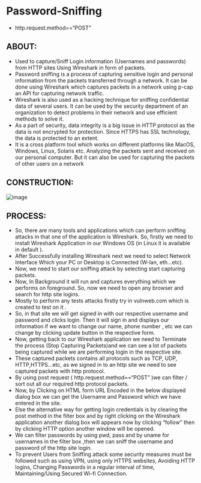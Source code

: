 # Password-Sniffing
- http.request.method==“POST”

## ABOUT:
- Used to capture/Sniff Login information (Usernames and passwords) from HTTP sites Using Wireshark in form of packets.
- Password sniffing is a process of capturing sensitive login and personal information from the packets transferred through a network. It can be done using Wireshark which captures packets in a network using p-cap an API for capturing network traffic.
- Wireshark is also used as a hacking technique for sniffing confidential data of several users. It can be used by the security department of an organization to detect problems in their network and use efficient methods to solve it.
- As a part of security, data integrity is a big issue in HTTP protocol as the data is not encrypted for protection. Since HTTPS has SSL technology, the data is protected to an extent.
- It is a cross platform tool which works on different platforms like MacOS, Windows, Linux, Solaris etc. Analyzing the packets sent and received on our personal computer. But it can also be used for capturing the packets of other users on a network 

## CONSTRUCTION:
![image](https://user-images.githubusercontent.com/78313224/174604530-9447a391-ea58-4ea4-89e8-6a5e261c3d5c.png)

## PROCESS:
- So, there are many tools and applications which can perform sniffing attacks in that one of the application is Wireshark. So, firstly we need to install Wireshark Application in our Windows OS (in Linux it is available in default ).
- After Successfully installing Wireshark next we need to select Network Interface Which your PC or Desktop is Connected (W-lan, eth…etc).
- Now, we need to start our sniffing attack by selecting start capturing packets.
- Now, In Background it will run and captures everything which we performs on foreground. So, now we need to open any browser and search for http site logins.
- Mostly to perform any tests attacks firstly try in vulnweb.com which is created to test on it .
- So, in that site we will get signed in with our respective username and password and clicks login. Then it will sign in and displays our information if we want to change our name, phone number , etc we can change by clicking update button in the respective form.
- Now, getting back to our Wireshark application we need to Terminate the process (Stop Capturing Packets)and we can see a lot of packets being captured while we are performing login in the respective site.
- These captured packets contains all protocols such as TCP, UDP, HTTP,HTTPS…etc, as we signed in to an http site we need to see captured packets with http protocol. 
- By using post request ( http.request.method==“POST” )we can filter / sort out all our required http protocol packets.
- Now, by Clicking on HTML form URL Encoded in the below displayed dialog box we can get the Username and Password which we have entered in the site.
- Else the alternative way for getting login credentials is by clearing the post method in the filter box and by right clicking on the Wireshark application another dialog box will appears now by clicking “follow” then by clicking HTTP option another window will be opened.
- We can filter passwords by using pwd, pass and by uname for usernames in the filter box ,then we can sniff the username and password of the http site login.
- To prevent Users from Sniffing attack some security measures must be followed such as using VPN, using only HTTPS websites, Avoiding HTTP logins, Changing Passwords in a regular interval of time, Maintaining/Using Secured Wi-fi Connection.

